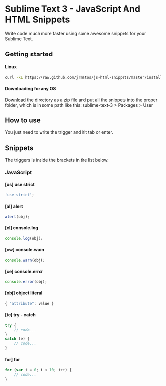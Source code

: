 # Sublime Text 3 - JavaScript And HTML Snippets

Write code much more faster using some awesome snippets for your Sublime Text.

## Getting started

#### Linux

```bash
curl -kL https://raw.github.com/jrmatos/js-html-snippets/master/install-linux.sh | bash
```

#### Downloading for any OS

[Download](https://codeload.github.com/jrmatos/js-html-snippets/zip/master) the directory as a zip file and put all the snippets into the proper folder, which is in some path like this: sublime-text-3 > Packages > User

## How to use

You just need to write the trigger and hit tab or enter.

## Snippets

The triggers is inside the brackets in the list below.

### JavaScript

#### [us] use strict

```js
'use strict';
```

#### [al] alert

```js
alert(obj);
```

#### [cl] console.log

```js
console.log(obj);
```

#### [cw] console.warn

```js
console.warn(obj);
```

#### [ce] console.error

```js
console.error(obj);
```

#### [obj] object literal

```js
{ "attribute": value }
```

#### [tc] try - catch

```js
try {
	// code...
}
catch (e) {
	// code...
}
```

#### for] for

```js
for (var i = 0; i < 10; i++) {
	// code...
}
```





